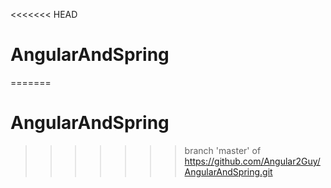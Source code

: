 <<<<<<< HEAD
# AngularAndSpring
=======
# AngularAndSpring
>>>>>>> branch 'master' of https://github.com/Angular2Guy/AngularAndSpring.git
